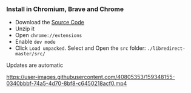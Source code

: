 ### Install in Chromium, Brave and Chrome
- Download the [Source Code](https://github.com/libredirect/libredirect/archive/master.zip)
- Unzip it
- Open `chrome://extensions`
- Enable `dev mode`
- Click `Load unpacked`. Select and Open the `src` folder: `./libredirect-master/src/`

Updates are automatic

https://user-images.githubusercontent.com/40805353/159348155-0340bbbf-74a5-4d70-8bf8-c6450218acf0.mp4
